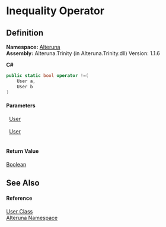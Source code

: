 # Inequality Operator




## Definition
**Namespace:** <a href="N_Alteruna">Alteruna</a>  
**Assembly:** Alteruna.Trinity (in Alteruna.Trinity.dll) Version: 1.1.6

**C#**
``` C#
public static bool operator !=(
	User a,
	User b
)
```



#### Parameters
<dl><dt>  <a href="T_Alteruna_User">User</a></dt><dd> </dd><dt>  <a href="T_Alteruna_User">User</a></dt><dd> </dd></dl>

#### Return Value
<a href="https://learn.microsoft.com/dotnet/api/system.boolean" target="_blank" rel="noopener noreferrer">Boolean</a>

## See Also


#### Reference
<a href="T_Alteruna_User">User Class</a>  
<a href="N_Alteruna">Alteruna Namespace</a>  
